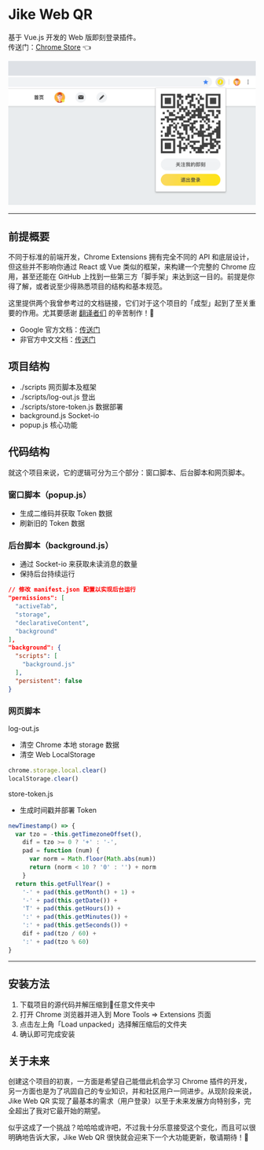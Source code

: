 # Jike Web QR
基于 Vue.js 开发的 Web 版即刻登录插件。  
传送门：[Chrome Store](https://chrome.google.com/webstore/detail/jike-web-qr/gahlkoaglgmbpjoecaahganpccafojaa) 👈

 ![Chrome Store 截图](images/chrome-store-screenshot.png)

---

## 前提概要
不同于标准的前端开发，Chrome Extensions 拥有完全不同的 API 和底层设计，但这些并不影响你通过 React 或 Vue 类似的框架，来构建一个完整的 Chrome 应用，甚至还能在 GitHub 上找到一些第三方「脚手架」来达到这一目的。前提是你得了解，或者说至少得熟悉项目的结构和基本规范。

这里提供两个我曾参考过的文档链接，它们对于这个项目的「成型」起到了至关重要的作用。尤其要感谢 [翻译者们](https://plus.google.com/+Crxdoc-zhAppspot) 的辛苦制作！🎉

* Google 官方文档：[传送门](https://developer.chrome.com/extensions)
* 非官方中文文档：[传送门](https://crxdoc-zh.appspot.com/extensions)

## 项目结构
* ./scripts 网页脚本及框架
* ./scripts/log-out.js 登出
* ./scripts/store-token.js 数据部署
* background.js Socket-io
* popup.js 核心功能

## 代码结构
就这个项目来说，它的逻辑可分为三个部分：窗口脚本、后台脚本和网页脚本。

### 窗口脚本（popup.js）

* 生成二维码并获取 Token 数据
* 刷新旧的 Token 数据

### 后台脚本（background.js）

* 通过 Socket-io 来获取未读消息的数量
* 保持后台持续运行

```json
// 修改 manifest.json 配置以实现后台运行
"permissions": [
  "activeTab",
  "storage",
  "declarativeContent",
  "background"
],
"background": {
  "scripts": [
    "background.js"
  ],
  "persistent": false
}
```

### 网页脚本
log-out.js

* 清空 Chrome 本地 storage 数据
* 清空 Web LocalStorage

```javascript
chrome.storage.local.clear()
localStorage.clear()
```

store-token.js

* 生成时间戳并部署 Token

```javascript
newTimestamp() => {
  var tzo = -this.getTimezoneOffset(),
    dif = tzo >= 0 ? '+' : '-',
    pad = function (num) {
      var norm = Math.floor(Math.abs(num))
      return (norm < 10 ? '0' : '') + norm
    }
  return this.getFullYear() +
    '-' + pad(this.getMonth() + 1) +
    '-' + pad(this.getDate()) +
    'T' + pad(this.getHours()) +
    ':' + pad(this.getMinutes()) +
    ':' + pad(this.getSeconds()) +
    dif + pad(tzo / 60) +
    ':' + pad(tzo % 60)
}
```

---

## 安装方法


1. 下载项目的源代码并解压缩到任意文件夹中
2. 打开 Chrome 浏览器并进入到 More Tools => Extensions 页面
3. 点击左上角「Load unpacked」选择解压缩后的文件夹
4. 确认即可完成安装

## 关于未来
创建这个项目的初衷，一方面是希望自己能借此机会学习 Chrome 插件的开发，另一方面也是为了巩固自己的专业知识，并和社区用户一同进步。从现阶段来说，Jike Web QR 实现了最基本的需求（用户登录）以至于未来发展方向特别多，完全超出了我对它最开始的期望。

似乎这成了一个挑战？哈哈哈或许吧，不过我十分乐意接受这个变化，而且可以很明确地告诉大家，Jike Web QR 很快就会迎来下一个大功能更新，敬请期待！🎉